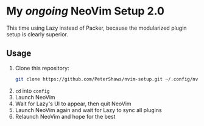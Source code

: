 # My _ongoing_ NeoVim Setup 2.0

This time using Lazy instead of Packer, because the modularized plugin setup is
clearly superior.

## Usage

1. Clone this repository:
    ```bash
    git clone https://github.com/PeterShaws/nvim-setup.git ~/.config/nvim
    ```
2. `cd` into `config`
3. Launch NeoVim
4. Wait for Lazy's UI to appear, then quit NeoVim
5. Launch NeoVim again and wait for Lazy to sync all plugins
6. Relaunch NeoVim and hope for the best
